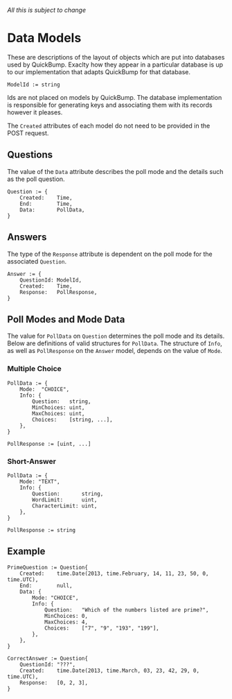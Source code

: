 *All this is subject to change*

# Data Models

These are descriptions of the layout of objects which are put into databases used by QuickBump. Exaclty how they appear in a particular database is up to our implementation that adapts QuickBump for that database.

    ModelId := string

Ids are not placed on models by QuickBump. The database implementation is responsible for generating keys and associating them with its records however it pleases.

The `Created` attributes of each model do not need to be provided in the POST request.

## Questions

The value of the `Data` attribute describes the poll mode and the details such as the poll question.

    Question := {
        Created:    Time,
        End:        Time,
        Data:       PollData,
    }

## Answers

The type of the `Response` attribute is dependent on the poll mode for the associated `Question`.

    Answer := {
        QuestionId: ModelId,
        Created:    Time,
        Response:   PollResponse,
    }

## Poll Modes and Mode Data

The value for `PollData` on `Question` determines the poll mode and its details. Below are definitions of valid structures for `PollData`. The structure of `Info`, as well as `PollResponse` on the `Answer` model, depends on the value of `Mode`.

### Multiple Choice

    PollData := {
        Mode:  "CHOICE",
        Info: {
            Question:   string,
            MinChoices: uint,
            MaxChoices: uint,
            Choices:    [string, ...],
        },
    }

    PollResponse := [uint, ...]

### Short-Answer

    PollData := {
        Mode: "TEXT",
        Info: {
            Question:       string,
            WordLimit:      uint,
            CharacterLimit: uint,
        },
    }

    PollResponse := string

## Example

    PrimeQuestion := Question{
        Created:    time.Date(2013, time.February, 14, 11, 23, 50, 0, time.UTC),
        End:        null,
        Data: {
            Mode: "CHOICE",
            Info: {
                Question:   "Which of the numbers listed are prime?",
                MinChoices: 0,
                MaxChoices: 4,
                Choices:    ["7", "9", "193", "199"],
            },
        },
    }

    CorrectAnswer := Question{
        QuestionId: "???",
        Created:    time.Date(2013, time.March, 03, 23, 42, 29, 0, time.UTC),
        Response:   [0, 2, 3],
    }
